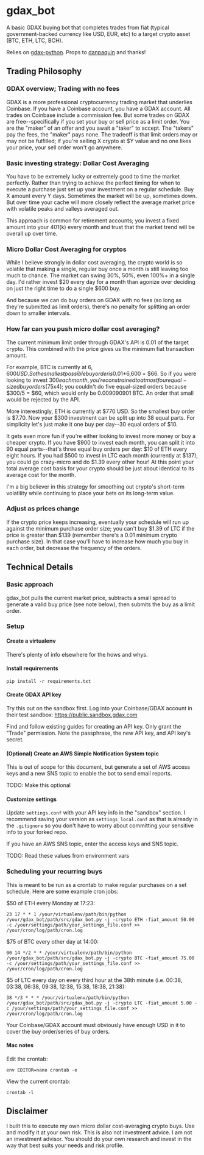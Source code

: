 # gdax_bot
A basic GDAX buying bot that completes trades from fiat (typical government-backed currency like USD, EUR, etc) to a target crypto asset (BTC, ETH, LTC, BCH).

Relies on [gdax-python](https://github.com/danpaquin/gdax-python). Props to [danpaquin](https://github.com/danpaquin) and thanks!

## Trading Philosophy
### GDAX overview; Trading with no fees
GDAX is a more professional cryptocurrency trading market that underlies Coinbase. If you have a Coinbase account, you have a GDAX account. All trades on Coinbase include a commission fee. But some trades on GDAX are free--specifically if you set your buy or sell price as a limit order. You are the "maker" of an offer and you await a "taker" to accept. The "takers" pay the fees, the "maker" pays none. The tradeoff is that limit orders may or may not be fulfilled; if you're selling X crypto at $Y value and no one likes your price, your sell order won't go anywhere.

### Basic investing strategy: Dollar Cost Averaging
You have to be extremely lucky or extremely good to time the market perfectly. Rather than trying to achieve the perfect timing for when to execute a purchase just set up your investment on a regular schedule. Buy X amount every Y days. Sometimes the market will be up, sometimes down. But over time your cache will more closely reflect the average market price with volatile peaks and valleys averaged out.

This approach is common for retirement accounts; you invest a fixed amount into your 401(k) every month and trust that the market trend will be overall up over time.

### Micro Dollar Cost Averaging for cryptos
While I believe strongly in dollar cost averaging, the crypto world is so volatile that making a single, regular buy once a month is still leaving too much to chance. The market can swing 30%, 50%, even 100%+ in a single day. I'd rather invest $20 every day for a month than agonize over deciding on just the right time to do a single $600 buy.

And because we can do buy orders on GDAX with no fees (so long as they're submitted as limit orders), there's no penalty for splitting an order down to smaller intervals.

### How far can you push micro dollar cost averaging?
The current minimum limit order through GDAX's API is 0.01 of the target crypto. This combined with the price gives us the minimum fiat transaction amount.

For example, BTC is currently at $6,600 USD. So the smallest possible buy order is 0.01*$6,600 = $66. So if you were looking to invest $300 each month, you're constrained to at most four equal-sized buy orders ($75x4); you couldn't do five equal-sized orders because $300/5 = $60, which would only be 0.009090901 BTC. An order that small would be rejected by the API.

More interestingly, ETH is currently at $770 USD. So the smallest buy order is $7.70. Now your $300 investment can be split up into 38 equal parts. For simplicity let's just make it one buy per day--30 equal orders of $10.

It gets even more fun if you're either looking to invest more money or buy a cheaper crypto. If you have $900 to invest each month, you can split it into 90 equal parts--that's three equal buy orders per day: $10 of ETH every eight hours. If you had $500 to invest in LTC each month (currently at $137), you could go crazy-micro and do $1.39 every other hour! At this point your total average cost basis for your crypto should be just about identical to its average cost for the month.

I'm a big believer in this strategy for smoothing out crypto's short-term volatility while continuing to place your bets on its long-term value.

### Adjust as prices change
If the crypto price keeps increasing, eventually your schedule will run up against the minimum purchase order size; you can't buy $1.39 of LTC if the price is greater than $139 (remember there's a 0.01 minimum crypto purchase size). In that case you'll have to increase how much you buy in each order, but decrease the frequency of the orders.


## Technical Details
### Basic approach
gdax_bot pulls the current market price, subtracts a small spread to generate a valid buy price (see note below), then submits the buy as a limit order.

### Setup
#### Create a virtualenv
There's plenty of info elsewhere for the hows and whys.

#### Install requirements
```
pip install -r requirements.txt
```

#### Create GDAX API key
Try this out on the sandbox first. Log into your Coinbase/GDAX account in their test sandbox:
https://public.sandbox.gdax.com

Find and follow existing guides for creating an API key. Only grant the "Trade" permission. Note the passphrase, the new API key, and API key's secret.

#### (Optional) Create an AWS Simple Notification System topic
This is out of scope for this document, but generate a set of AWS access keys and a new SNS topic to enable the bot to send email reports.

TODO: Make this optional

#### Customize settings
Update ```settings.conf``` with your API key info in the "sandbox" section. I recommend saving your version as ```settings_local.conf``` as that is already in the ```.gitignore``` so you don't have to worry about committing your sensitive info to your forked repo.

If you have an AWS SNS topic, enter the access keys and SNS topic.

TODO: Read these values from environment vars

### Scheduling your recurring buys
This is meant to be run as a crontab to make regular purchases on a set schedule. Here are some example cron jobs:

$50 of ETH every Monday at 17:23:
```
23 17 * * 1 /your/virtualenv/path/bin/python /your/gdax_bot/path/src/gdax_bot.py -j -crypto ETH -fiat_amount 50.00 -c /your/settings/path/your_settings_file.conf >> /your/cron/log/path/cron.log
```

$75 of BTC every other day at 14:00:
```
00 14 */2 * * /your/virtualenv/path/bin/python /your/gdax_bot/path/src/gdax_bot.py -j -crypto BTC -fiat_amount 75.00 -c /your/settings/path/your_settings_file.conf >> /your/cron/log/path/cron.log
```

$5 of LTC every day on every third hour at the 38th minute (i.e. 00:38, 03:38, 06:38, 09:38, 12:38, 15:38, 18:38, 21:38):
```
38 */3 * * * /your/virtualenv/path/bin/python /your/gdax_bot/path/src/gdax_bot.py -j -crypto LTC -fiat_amount 5.00 -c /your/settings/path/your_settings_file.conf >> /your/cron/log/path/cron.log
```

Your Coinbase/GDAX account must obviously have enough USD in it to cover the buy order/series of buy orders.

#### Mac notes
Edit the crontab:
```
env EDITOR=nano crontab -e
```

View the current crontab:
```
crontab -l
```

## Disclaimer
I built this to execute my own micro dollar cost-averaging crypto buys. Use and modify it at your own risk. This is also not investment advice. I am not an investment advisor. You should do your own research and invest in the way that best suits your needs and risk profile.
